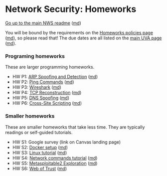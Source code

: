 Network Security: Homeworks
=========================

[Go up to the main NWS readme](../readme.html) ([md](../readme.md))

You will be bound by the requirements on the [Homeworks policies page](../uva/hw-policies.html) ([md](../uva/hw-policies.md)), so please read that!  The due dates are all listed on the [main UVA page](../uva/index.html) ([md](../uva/index.md)).


### Programing homeworks

These are larger programming homeworks.

- HW P1: [ARP Spoofing and Detection](arp/index.html) ([md](arp/index.md))
- HW P2: [Ping Commands](pingcmd/index.html) ([md](pingcmd/index.md))
- HW P3: [Wireshark](wireshark/index.html) ([md](wireshark/index.md))
- HW P4: [TCP Reconstruction](tcprecon/index.html) ([md](tcprecon/index.md))
- HW P5: [DNS Spoofing](dnsspoof/index.html) ([md](dnsspoof/index.md))
- HW P6: [Cross-Site Scripting](xss/index.html) ([md](xss/index.md))

### Smaller homeworks

These are smaller homeworks that take less time.  They are typically readings or self-guided tutorials.

- HW S1: Google survey (link on Canvas landing page)
- HW S2: [Docker setup](docker/index.html) ([md](docker/index.md))
- HW S3: [Linux tutorial](linux/index.html) ([md](linux/index.md))
- HW S4: [Network commands tutorial](netcmds/index.html) ([md](netcmds/index.md))
- HW S5: [Metasploitable2 Exploration](metasploit/index.html) ([md](metasploit/index.md))
- HW S6: [Web of Trust](weboftrust/index.html) ([md](weboftrust/index.md))
